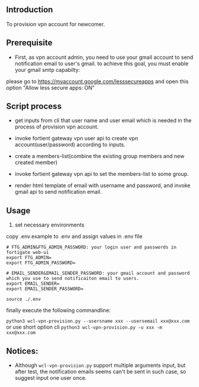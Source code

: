 ## Introduction

To provision vpn account for newcomer.

## Prerequisite
- First, as vpn account admin, you need to use your gmail account to send notification email to user's gmail. to achieve this goal, you must enable your gmail smtp capabilty:

please go to https://myaccount.google.com/lesssecureapps and open this option "Allow less secure apps: ON"

## Script process

- get inputs from cli that user name and user email which is needed in the process of provision vpn account.
- invoke fortient gateway vpn user api to create vpn account(user/password) according to inputs.
- create a members-list(combine the existing group members and new created member)
- invoke fortient gateway vpn api to set the members-list to some group.

- render html template of email with username and password, and invoke gmail api to send notification email.


## Usage

1. set necessary environments

copy .env.example to .env and assign values in .env file
```
# FTG_ADMIN&FTG_ADMIN_PASSWORD: your login user and passwords in fortigate web-ui
export FTG_ADMIN=
export FTG_ADMIN_PASSWORD=

# EMAIL_SENDER&EMAIL_SENDER_PASSWORD: your gmail account and password which you use to send notificaiton email to users.
export EMAIL_SENDER=
export EMAIL_SENDER_PASSWORD=
```

```
source ./.env
```
finally execute the following commandline:

`python3 wcl-vpn-provision.py --usersname xxx --usersemail xxx@xxx.com`
or use short option cli
`python3 wcl-vpn-provision.py -u xxx -m xxx@xxx.com`

## Notices:

- Although `wcl-vpn-provision.py` support multiple arguments input, but after test, the notification emails seems can't be sent in such case, so suggest input one user once.